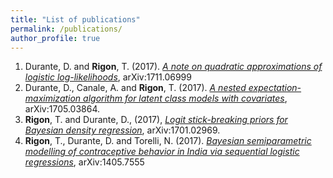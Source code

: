```yaml
---
title: "List of publications"
permalink: /publications/
author_profile: true
---
```



1. Durante, D. and **Rigon**, T. (2017). *[A note on quadratic approximations of logistic log-likelihoods](noteLogit)*, arXiv:1711.06999
2. Durante, D., Canale, A. and **Rigon**, T. (2017).  *[A nested expectation-maximization algorithm for latent class models with covariates](nEM)*, arXiv:1705.03864.
3. **Rigon**, T. and Durante, D., (2017), *[Logit stick-breaking priors for Bayesian density regression](LSBP)*, arXiv:1701.02969.
4. **Rigon**, T., Durante, D. and Torelli, N. (2017). *[Bayesian semiparametric modelling of contraceptive behavior in India via sequential logistic regressions](India-SequentiaLogit)*, arXiv:1405.7555

